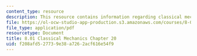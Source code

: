 ```yaml
---
content_type: resource
description: This resource contains information regarding classical mechanics.
file: https://ol-ocw-studio-app-production.s3.amazonaws.com/courses/8-01sc-classical-mechanics-fall-2016/f208afd527739e38a7262acf616e54f9_MIT8_01F16_chapter20.pdf
file_type: application/pdf
resourcetype: Document
title: 8.01 Classical Mechanics Chapter 20
uid: f208afd5-2773-9e38-a726-2acf616e54f9
---
```


